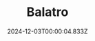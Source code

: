 ---
title: "Balatro"
id: 2379780
date: 2024-12-03T00:00:04.833Z
link: games/steam/recent/balatro
image: http://media.steampowered.com/steamcommunity/public/images/apps/2379780/b6018068070ab0e23561694c11f7950dd6f4c752.jpg
playtime_2weeks: 1042
playtime_forever: 3192
playtime_windows_forever: 0
playtime_mac_forever: 0
playtime_linux_forever: 3192
playtime_deck_forever: 3192
---